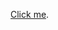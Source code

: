 [Click me](https://cdn.rawgit.com/vicente-gonzalez-ruiz/audio_transduction_systems/master/index.html).
